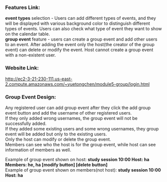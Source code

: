 ### Features Link: 
**event types** selection - Users can add different types of events, and they will be displayed with various background color to distinguish different types of events. Users can also check what type of event they want to show on the calendar table. <br/>
**group event** feature - users can create a group event and add other users to an event. After adding the event only the host(the creator of the group event) can delete or modify the event. Host cannot create a group event with a non-existent user. <br/>

### Website Link: 
http://ec2-3-21-230-111.us-east-2.compute.amazonaws.com/~yuetongchen/module5-group/login.html

### Group Event Design: 
Any registered user can add group event after they click the add group event button and add the username of other registered users. <br />
If they only added wrong usernames, the group event will not be successfully added. <br />
If they added some existing users and some wrong usernames, they group event will be added but only to the existing users. <br />
Only the host can modify or delete the group event. <br />
Members can see who the host is for the group event, while host can see information of members as well. <br />

Example of group event shown on host: **study session 10:00 Host: ha Members: he, ha [modify button] [delete button]** <br />
Example of group event shown on members(not host): **study session 10:00 Host: ha**

